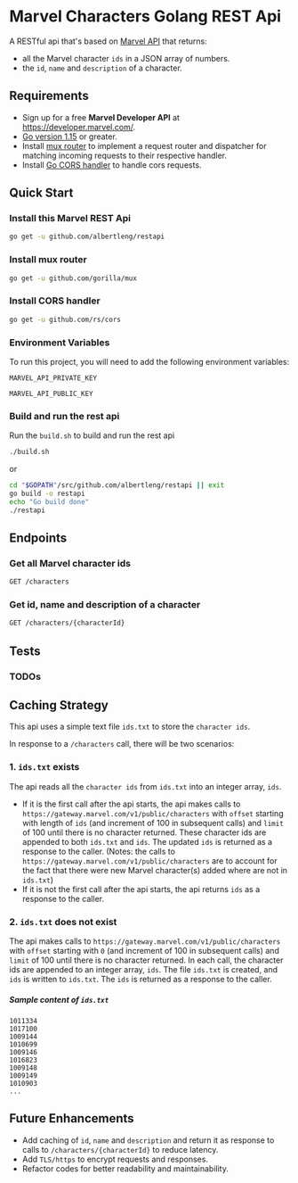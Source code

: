 
# Marvel Characters Golang REST Api

A RESTful api that's based on [Marvel API](https://developer.marvel.com/) that returns:
- all the Marvel character `ids` in a JSON array of numbers.
- the `id`, `name` and `description` of a character.

## Requirements
- Sign up for a free **Marvel Developer API** at https://developer.marvel.com/.
- [Go version 1.15](https://golang.org/dl/) or greater.
- Install [mux router](https://github.com/gorilla/mux) to implement a request router and dispatcher for matching incoming requests to their respective handler.
- Install [Go CORS handler](https://github.com/rs/cors) to handle cors requests.

## Quick Start

### Install this Marvel REST Api
``` bash
go get -u github.com/albertleng/restapi
```

### Install mux router
``` bash
go get -u github.com/gorilla/mux
```

### Install CORS handler
``` bash
go get -u github.com/rs/cors
```

### Environment Variables
To run this project, you will need to add the following environment variables:

`MARVEL_API_PRIVATE_KEY`

`MARVEL_API_PUBLIC_KEY`

### Build and run the rest api
Run the `build.sh` to build and run the rest api
``` bash
./build.sh
```
or  
``` bash
cd "$GOPATH"/src/github.com/albertleng/restapi || exit
go build -o restapi
echo "Go build done"
./restapi 
```

## Endpoints

### Get all Marvel character ids
``` bash
GET /characters
```

### Get id, name and description of a character
``` bash
GET /characters/{characterId}
```

## Tests

### TODOs

## Caching Strategy
This api uses a simple text file `ids.txt` to store the `character ids`.  

In response to a `/characters` call, there will be two scenarios:  
### 1. `ids.txt` exists
The api reads all the `character ids` from `ids.txt` into an integer array, `ids`. 
- If it is the first call after the api starts, the api makes calls to `https://gateway.marvel.com/v1/public/characters` with `offset` starting with length of `ids` (and increment of 100 in subsequent calls) and `limit` of 100 until there is no character returned. These character ids are appended to both `ids.txt` and `ids`. The updated `ids` is returned as a response to the caller. (Notes: the calls to `https://gateway.marvel.com/v1/public/characters` are to account for the fact that there were new Marvel character(s) added where are not in `ids.txt`)
- If it is not the first call after the api starts, the api returns `ids` as a response to the caller.
### 2. `ids.txt` does not exist
The api makes calls to `https://gateway.marvel.com/v1/public/characters` with `offset` starting with `0` (and increment of 100 in subsequent calls) and `limit` of 100 until there is no character returned. In each call, the character ids are appended to an integer array, `ids`. The file `ids.txt` is created, and `ids` is written to `ids.txt`. The `ids` is returned as a response to the caller. 

##### Sample content of `ids.txt`
``` text
1011334
1017100
1009144
1010699
1009146
1016823
1009148
1009149
1010903
...
```

## Future Enhancements
- Add caching of `id`, `name` and `description` and return it as response to calls to `/characters/{characterId}` to reduce latency.
- Add `TLS/https` to encrypt requests and responses.
- Refactor codes for better readability and maintainability.


